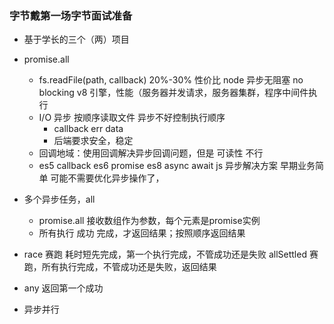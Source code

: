 ### 字节戴第一场字节面试准备
- 基于学长的三个（两）项目
- promise.all
  - fs.readFile(path, callback) 20%-30% 性价比
    node 异步无阻塞 no blocking
    v8 引擎，性能（服务器并发请求，服务器集群，程序中间件执行
  - I/O 异步 按顺序读取文件
    异步不好控制执行顺序
    - callback err data
    - 后端要求安全，稳定
  - 回调地域：使用回调解决异步回调问题，但是 可读性 不行
  - es5 callback es6 promise es8 async await 
    js 异步解决方案
    早期业务简单 
    可能不需要优化异步操作了，

- 多个异步任务，all 
  - promise.all 接收数组作为参数，每个元素是promise实例
  - 所有执行 成功 完成，才返回结果；按照顺序返回结果
- race 赛跑 耗时短先完成，第一个执行完成，不管成功还是失败
  allSettled 赛跑，所有执行完成，不管成功还是失败，返回结果
- any 返回第一个成功

- 异步并行
  